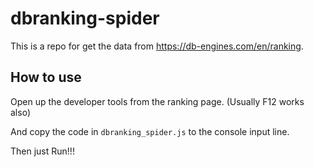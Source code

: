 # dbranking-spider
This is a repo for get the data from https://db-engines.com/en/ranking.

## How to use
Open up the developer tools from the ranking page. (Usually F12 works also)

And copy the code in `dbranking_spider.js` to the console input line.

Then just Run!!!